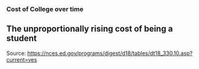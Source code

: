 ### Cost of College over time
## The unproportionally rising cost of being a student


Source: https://nces.ed.gov/programs/digest/d18/tables/dt18_330.10.asp?current=yes
